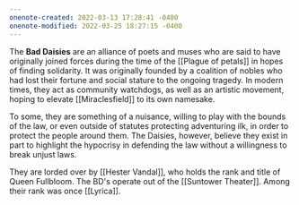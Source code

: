 ```yaml
---
onenote-created: 2022-03-13 17:28:41 -0400
onenote-modified: 2022-03-25 18:27:15 -0400
---
```


The **Bad Daisies** are an alliance of poets and muses who are said to have originally joined forces during the time of the [[Plague of petals]] in hopes of finding solidarity. It was originally founded by a coalition of nobles who had lost their fortune and social stature to the ongoing tragedy. In modern times, they act as community watchdogs, as well as an artistic movement, hoping to elevate [[Miraclesfield]] to its own namesake.

To some, they are something of a nuisance, willing to play with the bounds of the law, or even outside of statutes protecting adventuring ilk, in order to protect the people around them. The Daisies, however, believe they exist in part to highlight the hypocrisy in defending the law without a willingness to break unjust laws.

They are lorded over by [[Hester Vandal]], who holds the rank and title of Queen Fullbloom. The BD's operate out of the [[Suntower Theater]]. Among their rank was once [[Lyrica]].
